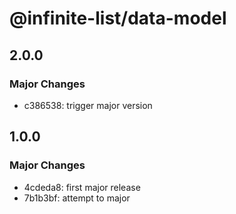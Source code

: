 # @infinite-list/data-model

## 2.0.0

### Major Changes

- c386538: trigger major version

## 1.0.0

### Major Changes

- 4cdeda8: first major release
- 7b1b3bf: attempt to major

